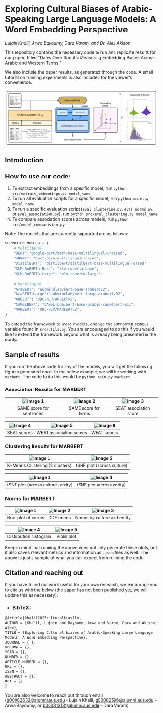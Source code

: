 # Exploring Cultural Biases of Arabic-Speaking Large Language Models: A Word Embedding Perspective

_Lujain Khalil, Arwa Bayoumy, Dara Varam, and Dr. Alex Aklson_

This repository contains the necessary code to run and replicate results for our paper, titled "Dates Over Donuts: Measuring Embedding Biases Across Arabic and Western Terms."

We also include the paper results, as generated through the code. A small tutorial on running experiments is also included for the viewer's convenience.

![alt text](https://github.com/lujain-khalil/Arabic-LLMs-Bias-Eval/blob/main/Figures/L%20Khalil%20-%20System%20Overview.png)

## Introduction

## How to use our code:

1. To extract embeddings from a specific model, run ``python src/extract_embeddings.py model_name``
2. To run all evaluation scripts for a specific model, run ``python main.py model_name``
3. To run a specific evaluation script (``eval_clustering.py``, ``eval_norms.py``, or ``eval_association.py``), run ``python src/eval_clustering.py model_name``
4. To compare association scores across models, run ``python src/model_comparision.py``

Note: The models that are currently supported are as follows:

```python
SUPPORTED_MODELS = {
    # Multiligual
    "BERT":"google-bert/bert-base-multilingual-uncased",
    "mBERT": "bert-base-multilingual-cased",
    "DistilBERT": "distilbert/distilbert-base-multilingual-cased",
    "XLM-RoBERTa-Base": "xlm-roberta-base",
    "XLM-RoBERTa-Large": "xlm-roberta-large",

    # Monolingual
    "AraBERT": "aubmindlab/bert-base-arabertv2",  
    "AraBERT-Large":"aubmindlab/bert-large-arabertv02",
    "ARBERT": "UBC-NLP/ARBERTv2", 
    "CAMeLBERT": "CAMeL-Lab/bert-base-arabic-camelbert-mix",
    "MARBERT": "UBC-NLP/MARBERTv2",
}
```

To extend the framework to more models, change the ``SUPPORTED_MODELS`` variable found in ``src/utils.py``. You are encouraged to do this if you would like to extend the framework beyond what is already being presented in the study.

## Sample of results

If you run the above code for any of the models, you will get the following figures generated once. In the below example, we will be working with ``marbert``. The code to do this would be ``python main.py marbert``

### Association Results for MARBERT

| ![Image 1](https://github.com/lujain-khalil/MLR503-Project/blob/main/Figures/MARBERT/Association/MARBERT%20same_sentences.png) | ![Image 2](https://github.com/lujain-khalil/MLR503-Project/blob/main/Figures/MARBERT/Association/MARBERT%20same_terms.png) | ![Image 3](https://github.com/lujain-khalil/MLR503-Project/blob/main/Figures/MARBERT/Association/MARBERT%20seat_association_scores.png) |
| :--------------------------------------------------------------------------------------------------------------------------: | :----------------------------------------------------------------------------------------------------------------------: | :-----------------------------------------------------------------------------------------------------------------------------------: |
|                                                   SAME score for sentences                                                   |                                                   SAME score for terms                                                   |                                                        SEAT association score                                                        |

| ![Image 4](https://github.com/lujain-khalil/MLR503-Project/blob/main/Figures/MARBERT/Association/MARBERT%20seat_scores.png) | ![Image 5](https://github.com/lujain-khalil/MLR503-Project/blob/main/Figures/MARBERT/Association/MARBERT%20weat_association_scores.png) | ![Image 6](https://github.com/lujain-khalil/MLR503-Project/blob/main/Figures/MARBERT/Association/MARBERT%20weat_scores.png) |
| :-----------------------------------------------------------------------------------------------------------------------: | :-----------------------------------------------------------------------------------------------------------------------------------: | :-----------------------------------------------------------------------------------------------------------------------: |
|                                                        SEAT scores                                                        |                                                        WEAT association scores                                                        |                                                        WEAT scores                                                        |

### Clustering Results for MARBERT

| ![Image 1](https://github.com/lujain-khalil/MLR503-Project/blob/main/Figures/MARBERT/Clustering/MARBERT%20kmeans_clusters.png) | ![Image 2](https://github.com/lujain-khalil/MLR503-Project/blob/main/Figures/MARBERT/Clustering/MARBERT%20tsne_plot_culture.png) |
| :--------------------------------------------------------------------------------------------------------------------------: | :----------------------------------------------------------------------------------------------------------------------------: |
|                                               K-Means Clustering (2 clusters)                                               |                                                   tSNE plot (across culture)                                                   |

| ![Image 3](https://github.com/lujain-khalil/MLR503-Project/blob/main/Figures/MARBERT/Clustering/MARBERT%20tsne_plot_culture_entity.png) | ![Image 4](https://github.com/lujain-khalil/MLR503-Project/blob/main/Figures/MARBERT/Clustering/MARBERT%20tsne_plot_entity.png) |
| :-----------------------------------------------------------------------------------------------------------------------------------: | :---------------------------------------------------------------------------------------------------------------------------: |
|                                                   tSNE plot (across culture-entity)                                                   |                                                   tSNE plot (across entity)                                                   |

### Norms for MARBERT

| ![Image 1](https://github.com/lujain-khalil/MLR503-Project/blob/main/Figures/MARBERT/Norms/MARBERT%20boxplot_norms.png) | ![Image 2](https://github.com/lujain-khalil/MLR503-Project/blob/main/Figures/MARBERT/Norms/MARBERT%20cdf_norms.png) | ![Image 3](https://github.com/lujain-khalil/MLR503-Project/blob/main/Figures/MARBERT/Norms/MARBERT%20culture_entity_comparison.png) |
| :-------------------------------------------------------------------------------------------------------------------: | :---------------------------------------------------------------------------------------------------------------: | :-------------------------------------------------------------------------------------------------------------------------------: |
|                                                   Box-plot of norms                                                   |                                                     CDF norms                                                     |                                                    Norms by culture and entity                                                    |

| ![Image 4](https://github.com/lujain-khalil/MLR503-Project/blob/main/Figures/MARBERT/Norms/MARBERT%20histogram_kde_norms.png) | ![Image 5](https://github.com/lujain-khalil/MLR503-Project/blob/main/Figures/MARBERT/Norms/MARBERT%20violin_plot_norms.png) |
| :-------------------------------------------------------------------------------------------------------------------------: | :-----------------------------------------------------------------------------------------------------------------------: |
|                                                   Distribution histogram                                                   |                                                        Violin plot                                                        |

Keep in mind that running the above does not only generate these plots, but it also saves relevant metrics and information as ``.json`` files as well. The above is just a sample of what you can expect from running the code.

## Citation and reaching out

If you have found our work useful for your own research, we encourage you to cite us with the below (the paper has not been published yet, we will update this as necessary):

- ### BibTeX:

```
@Article{khalil2025culturalbiasllm,
AUTHOR = {Khalil, Lujain and Bayoumy, Arwa and Varam, Dara and Aklson, Alex},
TITLE = {Exploring Cultural Biases of Arabic-Speaking Large Language Models: A Word Embedding Perspective},
JOURNAL = { },
VOLUME = {},
YEAR = {},
NUMBER = {},
ARTICLE-NUMBER = {},
URL = {},
ISSN = {},
ABSTRACT = {},
DOI = {}
}
```

You are also welcome to reach out through email (g00082632@alumni.aus.edu - Lujain Khalil, g00082596@alumni.aus.edu - Arwa Bayoumy, or b00081313@alumni.aus.edu - Dara Varam)
